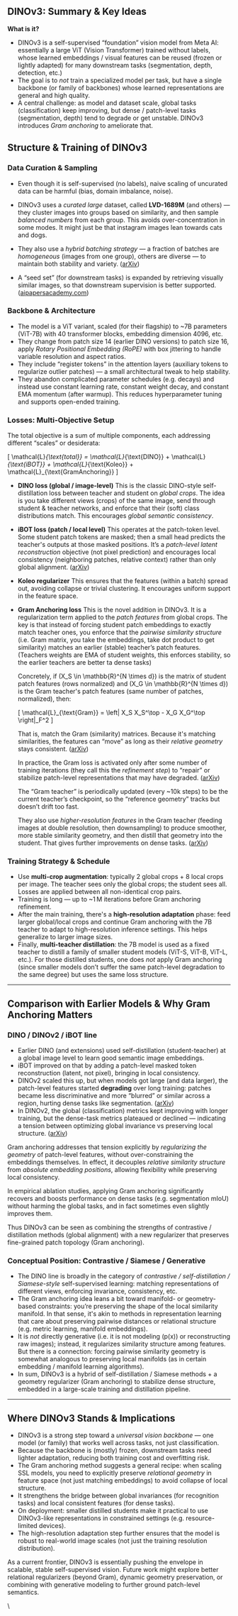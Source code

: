 ## DINOv3: Summary & Key Ideas

**What is it?**

- DINOv3 is a self-supervised “foundation” vision model from Meta AI: essentially a large ViT (Vision Transformer) trained without labels, whose learned embeddings / visual features can be reused (frozen or lightly adapted) for many downstream tasks (segmentation, depth, detection, etc.)
- The goal is to _not_ train a specialized model per task, but have a single backbone (or family of backbones) whose learned representations are general and high quality.
- A central challenge: as model and dataset scale, global tasks (classification) keep improving, but dense / patch-level tasks (segmentation, depth) tend to degrade or get unstable. DINOv3 introduces _Gram anchoring_ to ameliorate that.

## Structure & Training of DINOv3

### Data Curation & Sampling

- Even though it is self-supervised (no labels), naive scaling of uncurated data can be harmful (bias, domain imbalance, noise).
- DINOv3 uses a _curated large_ dataset, called **LVD-1689M** (and others) — they cluster images into groups based on similarity, and then sample _balanced numbers_ from each group. This avoids over-concentration in some modes. It might just be that instagram images lean towards cats and dogs.

- They also use a _hybrid batching strategy_ — a fraction of batches are _homogeneous_ (images from one group), others are diverse — to maintain both stability and variety. ([arXiv][2])
- A “seed set” (for downstream tasks) is expanded by retrieving visually similar images, so that downstream supervision is better supported. ([aipapersacademy.com][3])

### Backbone & Architecture

- The model is a ViT variant, scaled (for their flagship) to ~7B parameters (ViT-7B) with 40 transformer blocks, embedding dimension 4096, etc.
- They change from patch size 14 (earlier DINO versions) to patch size 16, apply _Rotary Positional Embedding (RoPE)_ with box jittering to handle variable resolution and aspect ratios.
- They include “register tokens” in the attention layers (auxiliary tokens to regularize outlier patches) — a small architectural tweak to help stability.
- They abandon complicated parameter schedules (e.g. decays) and instead use constant learning rate, constant weight decay, and constant EMA momentum (after warmup). This reduces hyperparameter tuning and supports open-ended training.

### Losses: Multi-Objective Setup

The total objective is a sum of multiple components, each addressing different “scales” or desiderata:

[
\mathcal{L}*{\text{total}} = \mathcal{L}*{\text{DINO}} + \mathcal{L}*{\text{iBOT}} + \mathcal{L}*{\text{Koleo}} + \mathcal{L}_{\text{GramAnchoring}}
]

- **DINO loss (global / image-level)**
  This is the classic DINO-style self-distillation loss between teacher and student on _global crops_. The idea is you take different views (crops) of the same image, send through student & teacher networks, and enforce that their (soft) class distributions match. This encourages _global semantic consistency_.

- **iBOT loss (patch / local level)**
  This operates at the patch-token level. Some student patch tokens are masked; then a small head predicts the teacher's outputs at those masked positions. It’s a _patch-level latent reconstruction_ objective (not pixel prediction) and encourages local consistency (neighboring patches, relative context) rather than only global alignment. ([arXiv][2])

- **Koleo regularizer**
  This ensures that the features (within a batch) spread out, avoiding collapse or trivial clustering. It encourages uniform support in the feature space.

- **Gram Anchoring loss**
  This is the novel addition in DINOv3. It is a regularization term applied to the _patch features_ from global crops. The key is that instead of forcing student patch embeddings to exactly match teacher ones, you enforce that the _pairwise similarity structure_ (i.e. Gram matrix, you take the embeddings, take dot product to get similarity) matches an earlier (stable) teacher’s patch features. (Teachers weights are EMA of student weights, this enforces stability, so the earlier teachers are better ta dense tasks)

  Concretely, if (X_S \in \mathbb{R}^{N \times d}) is the matrix of student patch features (rows normalized) and (X_G \in \mathbb{R}^{N \times d}) is the Gram teacher's patch features (same number of patches, normalized), then:

  [
  \mathcal{L}_{\text{Gram}} = \left| X_S X_S^\top - X_G X_G^\top \right|_F^2
  ]

  That is, match the Gram (similarity) matrices. Because it's matching similarities, the features can “move” as long as their _relative geometry_ stays consistent. ([arXiv][1])

  In practice, the Gram loss is activated only after some number of training iterations (they call this the _refinement step_) to “repair” or stabilize patch-level representations that may have degraded. ([arXiv][2])

  The “Gram teacher” is periodically updated (every ~10k steps) to be the current teacher’s checkpoint, so the “reference geometry” tracks but doesn’t drift too fast.

  They also use _higher-resolution features_ in the Gram teacher (feeding images at double resolution, then downsampling) to produce smoother, more stable similarity geometry, and then distill that geometry into the student. That gives further improvements on dense tasks. ([arXiv][2])

### Training Strategy & Schedule

- Use **multi-crop augmentation**: typically 2 global crops + 8 local crops per image. The teacher sees only the global crops; the student sees all. Losses are applied between all non-identical crop pairs.
- Training is long — up to ~1 M iterations before Gram anchoring refinement.
- After the main training, there's a **high-resolution adaptation** phase: feed larger global/local crops and continue Gram anchoring with the 7B teacher to adapt to high-resolution inference settings. This helps generalize to larger image sizes.
- Finally, **multi-teacher distillation**: the 7B model is used as a fixed teacher to distill a family of smaller student models (ViT-S, ViT-B, ViT-L, etc.). For those distilled students, one does _not_ apply Gram anchoring (since smaller models don’t suffer the same patch-level degradation to the same degree) but uses the same loss structure.

---

## Comparison with Earlier Models & Why Gram Anchoring Matters

### DINO / DINOv2 / iBOT line

- Earlier DINO (and extensions) used self-distillation (student-teacher) at a global image level to learn good semantic image embeddings.
- iBOT improved on that by adding a patch-level masked token reconstruction (latent, not pixel), bringing in local consistency.
- DINOv2 scaled this up, but when models got large (and data larger), the patch-level features started **degrading** over long training: patches became less discriminative and more “blurred” or similar across a region, hurting dense tasks like segmentation. ([arXiv][1])
- In DINOv2, the global (classification) metrics kept improving with longer training, but the dense-task metrics plateaued or declined — indicating a tension between optimizing global invariance vs preserving local structure. ([arXiv][2])

Gram anchoring addresses that tension explicitly by _regularizing the geometry_ of patch-level features, without over-constraining the embeddings themselves. In effect, it decouples _relative similarity structure_ from _absolute embedding positions_, allowing flexibility while preserving local consistency.

In empirical ablation studies, applying Gram anchoring significantly recovers and boosts performance on dense tasks (e.g. segmentation mIoU) without harming the global tasks, and in fact sometimes even slightly improves them.

Thus DINOv3 can be seen as combining the strengths of contrastive / distillation methods (global alignment) with a new regularizer that preserves fine-grained patch topology (Gram anchoring).

### Conceptual Position: Contrastive / Siamese / Generative

- The DINO line is broadly in the category of _contrastive / self-distillation / Siamese-style_ self-supervised learning: matching representations of different views, enforcing invariance, consistency, etc.
- The Gram anchoring idea leans a bit toward manifold- or geometry-based constraints: you’re preserving the shape of the local similarity manifold. In that sense, it's akin to methods in representation learning that care about preserving pairwise distances or relational structure (e.g. metric learning, manifold embeddings).
- It is _not_ directly generative (i.e. it is not modeling (p(x)) or reconstructing raw images); instead, it regularizes similarity structure among features. But there is a connection: forcing pairwise similarity geometry is somewhat analogous to preserving local manifolds (as in certain embedding / manifold learning algorithms).
- In sum, DINOv3 is a hybrid of self-distillation / Siamese methods + a geometry regularizer (Gram anchoring) to stabilize dense structure, embedded in a large-scale training and distillation pipeline.

---

## Where DINOv3 Stands & Implications

- DINOv3 is a strong step toward a _universal vision backbone_ — one model (or family) that works well across tasks, not just classification.
- Because the backbone is (mostly) frozen, downstream tasks need lighter adaptation, reducing both training cost and overfitting risk.
- The Gram anchoring method suggests a general recipe: when scaling SSL models, you need to explicitly preserve _relational geometry_ in feature space (not just matching embeddings) to avoid collapse of local structure.
- It strengthens the bridge between global invariances (for recognition tasks) and local consistent features (for dense tasks).
- On deployment: smaller distilled students make it practical to use DINOv3-like representations in constrained settings (e.g. resource-limited devices).
- The high-resolution adaptation step further ensures that the model is robust to real-world image scales (not just the training resolution distribution).

As a current frontier, DINOv3 is essentially pushing the envelope in scalable, stable self-supervised vision. Future work might explore better relational regularizers (beyond Gram), dynamic geometry preservation, or combining with generative modeling to further ground patch-level semantics.

\

[1]: https://arxiv.org/abs/2508.10104"DINOv3"
[2]: https://arxiv.org/html/2508.10104v1 "DINOv3"
[3]: https://aipapersacademy.com/dinov3/ "DINOv3 Paper Explained: The Computer Vision ..."
